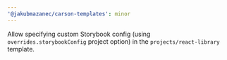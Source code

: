 ```yaml
---
'@jakubmazanec/carson-templates': minor
---
```


Allow specifying custom Storybook config (using `overrides.storybookConfig` project option) in the
`projects/react-library` template.
